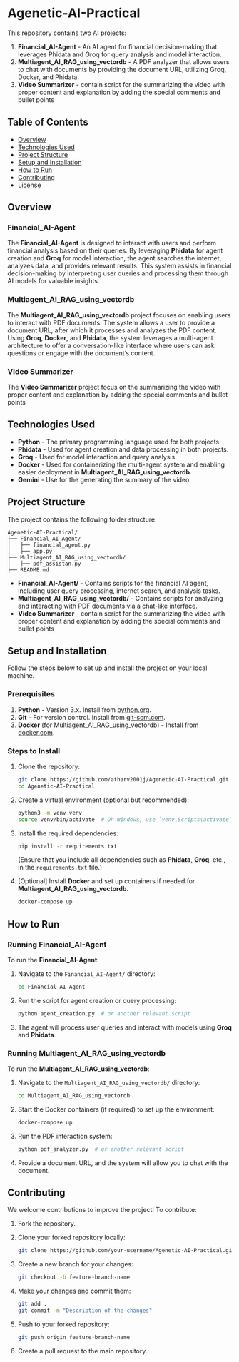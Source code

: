 
# Agenetic-AI-Practical

This repository contains two AI projects:

1. **Financial_AI-Agent** - An AI agent for financial decision-making that leverages Phidata and Groq for query analysis and model interaction.
2. **Multiagent_AI_RAG_using_vectordb** - A PDF analyzer that allows users to chat with documents by providing the document URL, utilizing Groq, Docker, and Phidata.
3. **Video Summarizer** - contain script for the summarizing the video with proper content and explanation by adding the special comments and bullet points  


## Table of Contents

- [Overview](#overview)
- [Technologies Used](#technologies-used)
- [Project Structure](#project-structure)
- [Setup and Installation](#setup-and-installation)
- [How to Run](#how-to-run)
- [Contributing](#contributing)
- [License](#license)

## Overview

### Financial_AI-Agent

The **Financial_AI-Agent** is designed to interact with users and perform financial analysis based on their queries. By leveraging **Phidata** for agent creation and **Groq** for model interaction, the agent searches the internet, analyzes data, and provides relevant results. This system assists in financial decision-making by interpreting user queries and processing them through AI models for valuable insights.

### Multiagent_AI_RAG_using_vectordb

The **Multiagent_AI_RAG_using_vectordb** project focuses on enabling users to interact with PDF documents. The system allows a user to provide a document URL, after which it processes and analyzes the PDF content. Using **Groq**, **Docker**, and **Phidata**, the system leverages a multi-agent architecture to offer a conversation-like interface where users can ask questions or engage with the document’s content.

### Video Summarizer 

The **Video Summarizer** project focus on the summarizing the video with proper content and explanation by adding the special comments and bullet points  

## Technologies Used

- **Python** - The primary programming language used for both projects.
- **Phidata** - Used for agent creation and data processing in both projects.
- **Groq** - Used for model interaction and query analysis.
- **Docker** - Used for containerizing the multi-agent system and enabling easier deployment in **Multiagent_AI_RAG_using_vectordb**.
- **Gemini** - Use for the generating the summary of the video.


## Project Structure

The project contains the following folder structure:

```
Agenetic-AI-Practical/
├── Financial_AI-Agent/
│   ├── financial_agent.py
│   ├── app.py
├── Multiagent_AI_RAG_using_vectordb/
│   ├── pdf_assistan.py
├── README.md
```

- **Financial_AI-Agent/** - Contains scripts for the financial AI agent, including user query processing, internet search, and analysis tasks.
- **Multiagent_AI_RAG_using_vectordb/** - Contains scripts for analyzing and interacting with PDF documents via a chat-like interface.
- **Video Summarizer** - contain script for the summarizing the video with proper content and explanation by adding the special comments and bullet points  


## Setup and Installation

Follow the steps below to set up and install the project on your local machine.

### Prerequisites

1. **Python** - Version 3.x. Install from [python.org](https://www.python.org/).
2. **Git** - For version control. Install from [git-scm.com](https://git-scm.com/).
3. **Docker** (for Multiagent_AI_RAG_using_vectordb) - Install from [docker.com](https://www.docker.com/get-started).

### Steps to Install

1. Clone the repository:

   ```bash
   git clone https://github.com/atharv2001j/Agenetic-AI-Practical.git
   cd Agenetic-AI-Practical
   ```

2. Create a virtual environment (optional but recommended):

   ```bash
   python3 -m venv venv
   source venv/bin/activate  # On Windows, use `venv\Scripts\activate`
   ```

3. Install the required dependencies:

   ```bash
   pip install -r requirements.txt
   ```

   (Ensure that you include all dependencies such as **Phidata**, **Groq**, etc., in the `requirements.txt` file.)

4. [Optional] Install **Docker** and set up containers if needed for **Multiagent_AI_RAG_using_vectordb**.

   ```bash
   docker-compose up
   ```

## How to Run

### Running Financial_AI-Agent

To run the **Financial_AI-Agent**:

1. Navigate to the `Financial_AI-Agent/` directory:

   ```bash
   cd Financial_AI-Agent
   ```

2. Run the script for agent creation or query processing:

   ```bash
   python agent_creation.py  # or another relevant script
   ```

3. The agent will process user queries and interact with models using **Groq** and **Phidata**.

### Running Multiagent_AI_RAG_using_vectordb

To run the **Multiagent_AI_RAG_using_vectordb**:

1. Navigate to the `Multiagent_AI_RAG_using_vectordb/` directory:

   ```bash
   cd Multiagent_AI_RAG_using_vectordb
   ```

2. Start the Docker containers (if required) to set up the environment:

   ```bash
   docker-compose up
   ```

3. Run the PDF interaction system:

   ```bash
   python pdf_analyzer.py  # or another relevant script
   ```

4. Provide a document URL, and the system will allow you to chat with the document.

## Contributing

We welcome contributions to improve the project! To contribute:

1. Fork the repository.
2. Clone your forked repository locally:

   ```bash
   git clone https://github.com/your-username/Agenetic-AI-Practical.git
   ```

3. Create a new branch for your changes:

   ```bash
   git checkout -b feature-branch-name
   ```

4. Make your changes and commit them:

   ```bash
   git add .
   git commit -m "Description of the changes"
   ```

5. Push to your forked repository:

   ```bash
   git push origin feature-branch-name
   ```

6. Create a pull request to the main repository.


```

